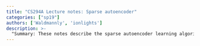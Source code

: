 ```yaml
---
title: "CS294A Lecture notes: Sparse autoencoder"
categories: ["sp19"]
authors: ['Waldmannly', 'ionlights']
description: >-
  "Summary: These notes describe the sparse autoencoder learning algorithm, which is one approach to automatically learn features from unlabeled data. In some domains, such as computer vision, this approach is not by itself competitive with the best hand-engineered features, but the features it can learn do turn out to be useful for a range of problems (including ones in audio, text, etc)."
---
```


 

